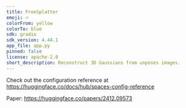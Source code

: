 ```yaml
---
title: FreeSplatter
emoji: 🔥
colorFrom: yellow
colorTo: blue
sdk: gradio
sdk_version: 4.44.1
app_file: app.py
pinned: false
license: apache-2.0
short_description: Reconstruct 3D Gaussians from unposes images.
---
```


Check out the configuration reference at https://huggingface.co/docs/hub/spaces-config-reference

Paper: https://huggingface.co/papers/2412.09573


